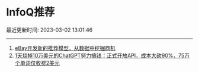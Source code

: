 # InfoQ推荐

最近更新时间: 2023-03-02 13:01:46

--- 
1. [eBay开发新的推荐模型，从数据中挖掘商机](https://www.infoq.cn/article/fDOk6qFWhhRr5ppQGDd8) 
2. [1天烧掉10万美元的ChatGPT努力搞钱：正式开放API，成本大砍90%，75万个单词仅收费2美元](https://www.infoq.cn/article/70RoOfPyX22GyJlNg9OH) 
